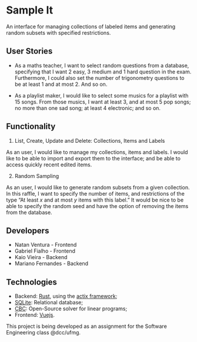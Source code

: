 # Sample It

An interface for managing collections of labeled items and generating random subsets with specified restrictions.

## User Stories

- As a maths teacher, I want to select random questions from a database, specifying that I want $2$ easy, $3$ medium and $1$ hard question in the exam. Furthermore, I could also set the number of trigonometry questions to be at least $1$ and at most $2$. And so on.

- As a playlist maker, I would like to select some musics for a playlist with $15$ songs. From those musics, I want at least $3$, and at most $5$ pop songs; no more than one sad song; at least $4$ electronic; and so on.

## Functionality

1. List, Create, Update and Delete: Collections, Items and Labels

As an user, I would like to manage my collections, items and labels. I would like to be able to import and export them to the interface; and be able to access quickly recent edited items.

2. Random Sampling

As an user, I would like to generate random subsets from a given collection. In this raffle, I want to specify the number of items, and restrictions of the type “At least $x$ and at most $y$ items with this label.” It would be nice to be able to specify the random seed and have the option of removing the items from the database.

## Developers

- Natan Ventura - Frontend
- Gabriel Fialho - Frontend
- Kaio Vieira - Backend
- Mariano Fernandes - Backend

## Technologies

- Backend: [Rust](https://www.rust-lang.org/), using the [actix framework](https://github.com/actix/actix-web);
- [SQLite](https://www.sqlite.org/index.html): Relational database;
- [CBC](https://github.com/coin-or/Cbc): Open-Source solver for linear programs;
- Frontend: [Vuejs](https://vuejs.org/).

This project is being developed as an assignment for the Software Engineering class @dcc/ufmg.
